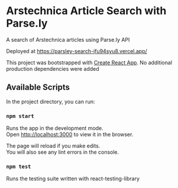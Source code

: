 # Arstechnica Article Search with Parse.ly

A search of Arstechnica articles using Parse.ly API

Deployed at https://parsley-search-jfu94syu8.vercel.app/ 

This project was bootstrapped with [Create React App](https://github.com/facebook/create-react-app). No additional production dependencies were added

## Available Scripts

In the project directory, you can run:

### `npm start`

Runs the app in the development mode.\
Open [http://localhost:3000](http://localhost:3000) to view it in the browser.

The page will reload if you make edits.\
You will also see any lint errors in the console.

### `npm test`

Runs the testing suite written with react-testing-library

